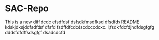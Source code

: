 # SAC-Repo
This is a new diff dcdc efsdfdsf dsfsdkfmsdfksd dfsdfds README kdskjdksjddfsdfdsf dfsfd fsdffdfcdcdscdcccdcxc.
l;fsdklfdcfdjhdfdsgfgfg
dddsfdfdffsdsgfgf
dsadcdcfd